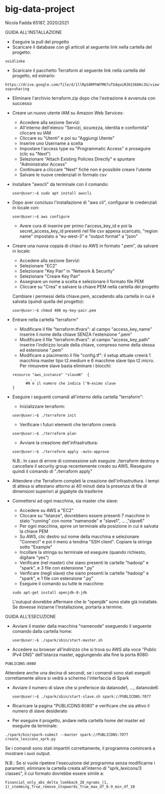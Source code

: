 # big-data-project
Nicola Fadda 65187, 2020/2021

GUIDA ALL'INSTALLAZIONE

 - Eseguire la pull del progetto
 - Scaricare il database con gli articoli al seguente link nella cartella del progetto: 
 ```console 
 voidlinke
 ```
 - Scaricare il pacchetto Terraform al seguente link nella cartella del progetto, ed estrarlo: 
```console 
https://drive.google.com/file/d/1llRpS8RPhW7M67uTGdqvLMJ61S68Kc3G/view?usp=sharing 
```
 - Eliminare l'archivio terraform.zip dopo che l'estrazione è avvenuta con successo
 - Creare un nuovo utente IAM su Amazon Web Services: 
    - Accedere alla sezione Servizi
    - All'interno dell'elenco "Servizi, sicurezza, identità e conformità" cliccare su IAM
    - Cliccare su "Utenti" e poi su "Aggiungi Utente"
    - Inserire uno Username a scelta
    - Impostare l'access type su "Programmatic Access" e proseguire (clic su "Next")
    - Selezionare "Attach Existing Policies Directly" e spuntare "Administrator Access"
    - Continuare a cliccare "Next" fichè non è possibile creare l'utente
    - Salvare le nuove credenziali in formato csv
    
- Installare "awscli" da terminale con il comando:
    
    ```console
    user@user:~$ sudo apt install awscli
    ```
 
- Dopo aver concluso l'installazione di "aws cli", configurar le credenziali in locale con:

    ```console
    user@user:~$ aws configure
    ```
    
    - Avere cura di inserire per primo l'access_key_id e poi la secret_access_key_id presenti nel file csv appena scaricato, "region name" impostato a "eu-west-3" e "output format" a "json"
    
- Creare una nuova coppia di chiavi su AWS in formato ".pem", da salvare in locale:
    
    - Accedere alla sezione Servizi
    - Selezionare "EC2"
    - Selezionare "Key Pair" in "Network & Security"
    - Selezionare "Creare Key Pair"
    - Assegnare un nome a scelta e selezionare il formato file PEM
    - Cliccare su "Crea" e salvare la chiave PEM nella cartella del progetto
    
    Cambiare i permessi della chiave.pem, accedendo alla cartella in cui è salvata (quindi quella del progetto):
    ```console
    user@user:~$ chmod 400 my-key-pair.pem
    ```
- Entrare nella cartella "terraform"
    - Modificare il file "terraform.tfvars": al campo "access_key_name" inserire il nome della chiave SENZA l'estensione ".pem"
    - Modificare il file "terraform.tfvars": al campo "access_key_path" inserire l'indirizzo locale della chiave, compreso nome della stessa ed estensione ".pem"
    - Modificare a piacimento il file "config.tf": il setup attuale creerà 1 macchina master tipo t2.medium e 6 macchine slave tipo t2.micro. Per rimuovere slave basta eliminare i blocchi:
    ```console
    resource "aws_instance" "slaveN"  {
          . . .
          #N è il numero che indica l'N-esimo slave
    }
    ```
- Eseguire i seguenti comandi all'interno della cartella "terraform":
    
    - Inizializzare terraform:
    ```console
    user@user:~$ ./terraform init
    ```
    
    - Verificare i futuri elementi che terraform creerà:
    ```console
    user@user:~$ ./terraform plan
    ```
  
    - Avviare la creazione dell'infrastruttura:
    ```console
    user@user:~$ ./terraform apply -auto-approve
    ```
    
    N.B.: In caso di errore di connessione ssh eseguire ./terraform destroy e cancellare il security group recentemente creato su AWS. Rieseguire quindi il comando di "./terraform apply"

- Attendere che Terraform completi la creazione dell'infrastruttura. I tempi di attesa si attestano attorno ai 40 minuti data la presenza di file di dimensioni superiori al gigabyte da trasferire
- Connettersi ad ogni macchina, sia master che slave:
    - Accedere su AWS a "EC2"
    - Cliccare su "Istanze", dovrebbero essere presenti 7 macchine in stato "running" con nome "namenode" e "slave1", ... ,"slave6"
    - Per ogni macchina, aprire un terminale alla posizione in cui è salvata la chiave PEM
    - Su AWS, clic destro sul nome della macchina e selezionare "Connect" e poi il menù a tendina "SSH client". Copiare la stringa sotto "Example"
    - Incollare la stringa su terminale ed eseguire (quando richiesto, digitare "yes")
    - Verificare (nel master) che siano presenti le cartelle "hadoop" e "spark", e 3 file con estensione ".py"
    - Verificare (negli slave) che siano presenti le cartelle "hadoop" e "spark", e 1 file con estensione ".py"
    - Eseguire il comando su tutte le macchine:
    ```console
    sudo apt-get install openjdk-8-jdk
    ```
    L'outuput dovrebbe affermare che le "openjdk" sono state già installate. Se dovesse iniziarne l'installazione, portarla a termine.

GUIDA ALL'ESECUZIONE
 
- Avviare il master dalla macchina "namenode" eseguendo il seguente comando dalla cartella home:

    ```console
    user@user:~$ ./spark/sbin/start-master.sh
    ```
- Accedere su browser all'indirizzo che si trova su AWS alla voce "Public IPv4 DNS" dell'istanza master, aggiungendo alla fine la porta 8080:

```console
PUBLICDNS:8080
```
Attendere anche una decina di secondi, se i comandi sono stati eseguiti correttamente allora si vedrà a schermo l'interfaccia di Spark
- Avviare il numero di slave che si preferisce da datanode1, ..., datanode6:

    ```console
    user@user:~$ ./spark/sbin/start-slave.sh spark://PUBLICDNS:7077
    ```
- Ricaricare la pagina "PUBLICDNS:8080" e verificare che sia attivo il numero di slave desiderato
- Per eseguire il progetto, andare nella cartella home del master ed eseguire da terminale:

```console
./spark/bin/spark-submit --master spark://PUBLICDNS:7077 create_lexicons_sprk.py
```
Se i comandi sono stati impartiti correttamente, il programma comincerà a mostrare i suoi output.

N.B.: Se si vuole ripetere l'esecuzione del programma senza modificarne i parametri, eliminare la cartella creata all'interno di "sprk_lexicons/3 classes", il cui formato dovrebbe essere simile a:

```console
Financial_only_abs_delta_lookback_28_ngrams_(1, 1)_stemming_True_remove_stopwords_True_max_df_0.9_min_df_10
```
